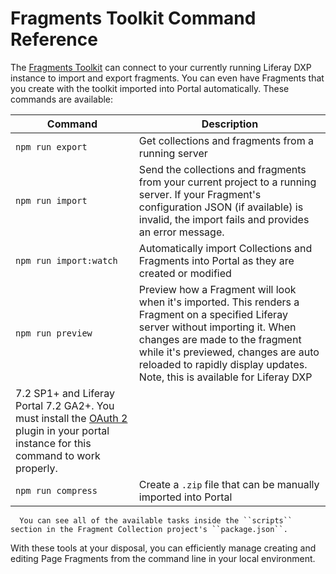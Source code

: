 # Fragments Toolkit Command Reference

The [Fragments Toolkit](../developing-page-fragments-with-the-fragments-toolkit.md) can connect to your currently running Liferay DXP instance to import and export fragments. You can even have Fragments that you create with the toolkit imported into Portal automatically. These commands are available:

| Command | Description |
| --- | --- |
| `npm run export` | Get collections and fragments from a running server |
| `npm run import` | Send the collections and fragments from your current project to a running server. If your Fragment's configuration JSON (if available) is invalid, the import fails and provides an error message. |
| `npm run import:watch` | Automatically import Collections and Fragments into Portal as they are created or modified |
| `npm run preview` | Preview how a Fragment will look when it's imported. This renders a Fragment on a specified Liferay server without importing it. When changes are made to the fragment while it's previewed, changes are auto reloaded to rapidly display updates. Note, this is available for Liferay DXP
  7.2 SP1+ and Liferay Portal 7.2 GA2+. You must install the [OAuth 2](https://web.liferay.com/marketplace/-/mp/application/109571986) plugin in your portal instance for this command to work properly. |
| `npm run compress` | Create a `.zip` file that can be manually imported into Portal |

```note::
  You can see all of the available tasks inside the ``scripts`` section in the Fragment Collection project's ``package.json``.
```

With these tools at your disposal, you can efficiently manage creating and editing Page Fragments from the command line in your local environment.